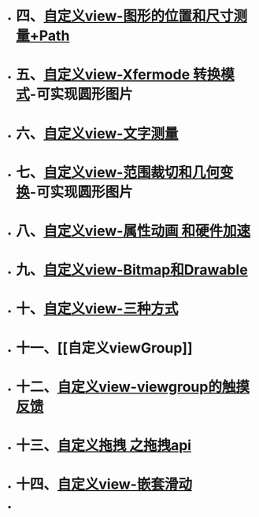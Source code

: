 - # 四、[自定义view-图形的位置和尺寸测量+Path](https://blog.csdn.net/xuwb123xuwb/article/details/114707660)
- # 五、[自定义view-Xfermode 转换模式](https://blog.csdn.net/xuwb123xuwb/article/details/114952357)-可实现圆形图片
- # 六、[自定义view-文字测量](https://blog.csdn.net/xuwb123xuwb/article/details/114991330)
- # 七、[自定义view-范围裁切和几何变换](https://blog.csdn.net/xuwb123xuwb/article/details/115024859)-可实现圆形图片
- # 八、[自定义view-属性动画 和硬件加速](https://blog.csdn.net/xuwb123xuwb/article/details/115048646)
- # 九、[自定义view-Bitmap和Drawable](https://blog.csdn.net/xuwb123xuwb/article/details/115057281)
- # 十、[自定义view-三种方式](https://blog.csdn.net/xuwb123xuwb/article/details/115147554)
- # 十一、[[自定义viewGroup]]
- # 十二、[自定义view-viewgroup的触摸反馈](https://blog.csdn.net/xuwb123xuwb/article/details/115287118)
- # 十三、[自定义拖拽 之拖拽api](https://blog.csdn.net/xuwb123xuwb/article/details/115303030)
- # 十四、[自定义view-嵌套滑动](https://blog.csdn.net/xuwb123xuwb/article/details/115306665)
-